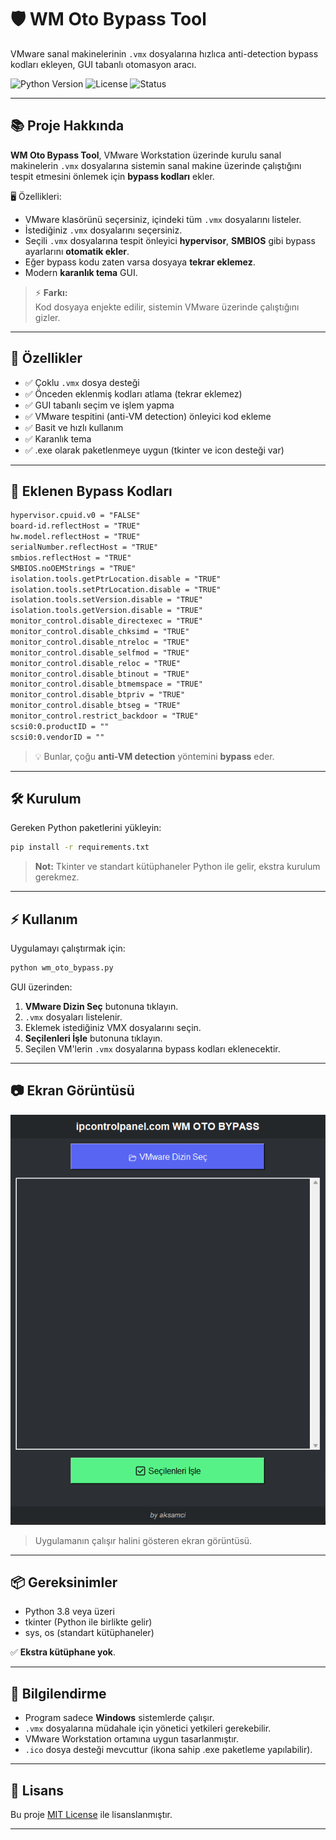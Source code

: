 # 🛡️ WM Oto Bypass Tool

VMware sanal makinelerinin `.vmx` dosyalarına hızlıca anti-detection bypass kodları ekleyen, GUI tabanlı otomasyon aracı.

![Python Version](https://img.shields.io/badge/python-3.8%2B-blue)
![License](https://img.shields.io/badge/license-MIT-green)
![Status](https://img.shields.io/badge/status-Active-brightgreen)

---

## 📚 Proje Hakkında

**WM Oto Bypass Tool**, VMware Workstation üzerinde kurulu sanal makinelerin `.vmx` dosyalarına sistemin sanal makine üzerinde çalıştığını tespit etmesini önlemek için **bypass kodları** ekler.

🖥️ Özellikleri:
- VMware klasörünü seçersiniz, içindeki tüm `.vmx` dosyalarını listeler.
- İstediğiniz `.vmx` dosyalarını seçersiniz.
- Seçili `.vmx` dosyalarına tespit önleyici **hypervisor**, **SMBIOS** gibi bypass ayarlarını **otomatik ekler**.
- Eğer bypass kodu zaten varsa dosyaya **tekrar eklemez**.
- Modern **karanlık tema** GUI.

> ⚡ **Farkı:**  
> Kod dosyaya enjekte edilir, sistemin VMware üzerinde çalıştığını gizler.

---

## 🚀 Özellikler

- ✅ Çoklu `.vmx` dosya desteği
- ✅ Önceden eklenmiş kodları atlama (tekrar eklemez)
- ✅ GUI tabanlı seçim ve işlem yapma
- ✅ VMware tespitini (anti-VM detection) önleyici kod ekleme
- ✅ Basit ve hızlı kullanım
- ✅ Karanlık tema
- ✅ .exe olarak paketlenmeye uygun (tkinter ve icon desteği var)

---

## 📜 Eklenen Bypass Kodları

```txt
hypervisor.cpuid.v0 = "FALSE"
board-id.reflectHost = "TRUE"
hw.model.reflectHost = "TRUE"
serialNumber.reflectHost = "TRUE"
smbios.reflectHost = "TRUE"
SMBIOS.noOEMStrings = "TRUE"
isolation.tools.getPtrLocation.disable = "TRUE"
isolation.tools.setPtrLocation.disable = "TRUE"
isolation.tools.setVersion.disable = "TRUE"
isolation.tools.getVersion.disable = "TRUE"
monitor_control.disable_directexec = "TRUE"
monitor_control.disable_chksimd = "TRUE"
monitor_control.disable_ntreloc = "TRUE"
monitor_control.disable_selfmod = "TRUE"
monitor_control.disable_reloc = "TRUE"
monitor_control.disable_btinout = "TRUE"
monitor_control.disable_btmemspace = "TRUE"
monitor_control.disable_btpriv = "TRUE"
monitor_control.disable_btseg = "TRUE"
monitor_control.restrict_backdoor = "TRUE"
scsi0:0.productID = ""
scsi0:0.vendorID = ""
```

> 💡 Bunlar, çoğu **anti-VM detection** yöntemini **bypass** eder.

---

## 🛠️ Kurulum


Gereken Python paketlerini yükleyin:

```bash
pip install -r requirements.txt
```

> **Not:** Tkinter ve standart kütüphaneler Python ile gelir, ekstra kurulum gerekmez.

---

## ⚡ Kullanım

Uygulamayı çalıştırmak için:

```bash
python wm_oto_bypass.py
```

GUI üzerinden:

1. **VMware Dizin Seç** butonuna tıklayın.
2. `.vmx` dosyaları listelenir.
3. Eklemek istediğiniz VMX dosyalarını seçin.
4. **Seçilenleri İşle** butonuna tıklayın.
5. Seçilen VM'lerin `.vmx` dosyalarına bypass kodları eklenecektir.

---

## 📷 Ekran Görüntüsü

![WM Oto Bypass Arayüzü](Screenshot.png)

> Uygulamanın çalışır halini gösteren ekran görüntüsü.

---

## 📦 Gereksinimler

- Python 3.8 veya üzeri
- tkinter (Python ile birlikte gelir)
- sys, os (standart kütüphaneler)

✅ **Ekstra kütüphane yok**.

---

## 📌 Bilgilendirme

- Program sadece **Windows** sistemlerde çalışır.
- `.vmx` dosyalarına müdahale için yönetici yetkileri gerekebilir.
- VMware Workstation ortamına uygun tasarlanmıştır.
- `.ico` dosya desteği mevcuttur (ikona sahip .exe paketleme yapılabilir).

---

## 📝 Lisans

Bu proje [MIT License](LICENSE) ile lisanslanmıştır.

---

